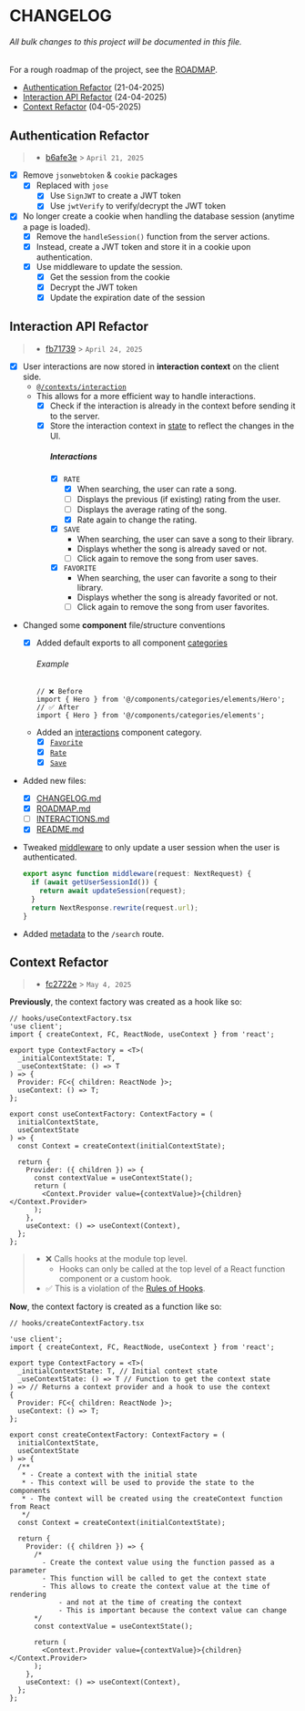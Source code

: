 # CHANGELOG

###### All bulk changes to this project will be documented in this file.

For a rough roadmap of the project, see the [ROADMAP](./assets/markdown/ROADMAP.md).

- [Authentication Refactor](#authentication-refactor) (21-04-2025)
- [Interaction API Refactor](#interaction-api-refactor) (24-04-2025)
- [Context Refactor](#context-refactor) (04-05-2025)

## Authentication Refactor

> - [b6afe3e](https://github.com/clxrityy/echord/commit/b6afe3ea49b85a9476ac2d76f1a9c4b68015380f) > `April 21, 2025`

- [x] Remove `jsonwebtoken` & `cookie` packages
  - [x] Replaced with `jose`
    - [x] Use `SignJWT` to create a JWT token
    - [x] Use `jwtVerify` to verify/decrypt the JWT token
- [x] No longer create a cookie when handling the database session (anytime a page is loaded).
  - [x] Remove the `handleSession()` function from the server actions.
  - [x] Instead, create a JWT token and store it in a cookie upon authentication.
  - [x] Use middleware to update the session.
    - [x] Get the session from the cookie
    - [x] Decrypt the JWT token
    - [x] Update the expiration date of the session

## Interaction API Refactor

> - [fb71739](https://github.com/clxrityy/echord/commit/fb71739ea419d54e5a9b854c262222844d4c4dfe) > `April 24, 2025`

- [x] User interactions are now stored in **interaction context** on the client side.
  - [`@/contexts/interaction`](./contexts/interaction/)
  - This allows for a more efficient way to handle interactions.
    - [x] Check if the interaction is already in the context before sending it to the server.
    - [x] Store the interaction context in [state](https://react.dev/reference/react/useState) to reflect the changes in the UI.
      ##### Interactions
      - [x] `RATE`
        - [x] When searching, the user can rate a song.
        - [ ] Displays the previous (if existing) rating from the user.
        - [ ] Displays the average rating of the song.
        - [x] Rate again to change the rating.
      - [x] `SAVE`
        - When searching, the user can save a song to their library.
        - Displays whether the song is already saved or not.
        - [ ] Click again to remove the song from user saves.
      - [x] `FAVORITE`
        - When searching, the user can favorite a song to their library.
        - Displays whether the song is already favorited or not.
        - [ ] Click again to remove the song from user favorites.
- Changed some **component** file/structure conventions
  - [x] Added default exports to all component [categories](./components/categories/)
    ###### Example
    ```tsx
    // ❌ Before
    import { Hero } from '@/components/categories/elements/Hero';
    // ✅ After
    import { Hero } from '@/components/categories/elements';
    ```
  - Added an [interactions](./components/categories/interactions/) component category.
    - [x] [`Favorite`](./components/categories/interactions/FavoriteInteraction.tsx)
    - [x] [`Rate`](./components/categories/interactions/RateInteraction.tsx)
    - [x] [`Save`](./components/categories/interactions/SaveInteraction.tsx)
- Added new files:
  - [x] [CHANGELOG.md](./CHANGELOG.md)
  - [x] [ROADMAP.md](./assets/markdown/ROADMAP.md)
  - [ ] [INTERACTIONS.md](./assets/markdown/INTERACTIONS.md)
  - [x] [README.md](./README.md)
- Tweaked [middleware](./middleware.ts) to only update a user session when the user is authenticated.

  ```ts
  export async function middleware(request: NextRequest) {
    if (await getUserSessionId()) {
      return await updateSession(request);
    }
    return NextResponse.rewrite(request.url);
  }
  ```

- Added [metadata](https://nextjs.org/docs/app/building-your-application/optimizing/metadata) to the `/search` route.

## Context Refactor

> - [fc2722e](https://github.com/clxrityy/echord/commit/fc2722e0c0a4d14575fcc825f5b290259e2e57ea) > `May 4, 2025`

**Previously**, the context factory was created as a hook like so:

```tsx
// hooks/useContextFactory.tsx
'use client';
import { createContext, FC, ReactNode, useContext } from 'react';

export type ContextFactory = <T>(
  _initialContextState: T,
  _useContextState: () => T
) => {
  Provider: FC<{ children: ReactNode }>;
  useContext: () => T;
};

export const useContextFactory: ContextFactory = (
  initialContextState,
  useContextState
) => {
  const Context = createContext(initialContextState);

  return {
    Provider: ({ children }) => {
      const contextValue = useContextState();
      return (
        <Context.Provider value={contextValue}>{children}</Context.Provider>
      );
    },
    useContext: () => useContext(Context),
  };
};
```

> - ❌ Calls hooks at the module top level.
>   - Hooks can only be called at the top level of a React function component or a custom hook.
> - ✅ This is a violation of the [Rules of Hooks](https://react.dev/reference/rules/rules-of-hooks).

**Now**, the context factory is created as a function like so:

```tsx
// hooks/createContextFactory.tsx

'use client';
import { createContext, FC, ReactNode, useContext } from 'react';

export type ContextFactory = <T>(
  _initialContextState: T, // Initial context state
  _useContextState: () => T // Function to get the context state
) => // Returns a context provider and a hook to use the context
{
  Provider: FC<{ children: ReactNode }>;
  useContext: () => T;
};

export const createContextFactory: ContextFactory = (
  initialContextState,
  useContextState
) => {
  /**
   * - Create a context with the initial state
   * - This context will be used to provide the state to the components
   * - The context will be created using the createContext function from React
   */
  const Context = createContext(initialContextState);

  return {
    Provider: ({ children }) => {
      /*
        - Create the context value using the function passed as a parameter
        - This function will be called to get the context state
        - This allows to create the context value at the time of rendering
            - and not at the time of creating the context
            - This is important because the context value can change
      */
      const contextValue = useContextState();

      return (
        <Context.Provider value={contextValue}>{children}</Context.Provider>
      );
    },
    useContext: () => useContext(Context),
  };
};
```
